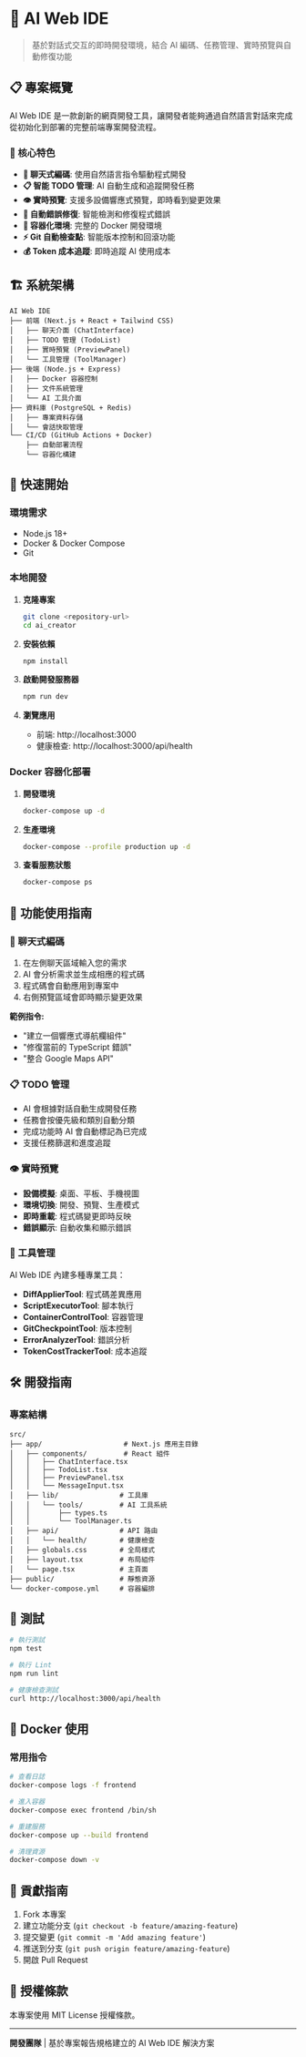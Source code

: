 # 🤖 AI Web IDE

> 基於對話式交互的即時開發環境，結合 AI 編碼、任務管理、實時預覽與自動修復功能

## 📋 專案概覽

AI Web IDE 是一款創新的網頁開發工具，讓開發者能夠通過自然語言對話來完成從初始化到部署的完整前端專案開發流程。

### 🎯 核心特色

- **💬 聊天式編碼**: 使用自然語言指令驅動程式開發
- **📋 智能 TODO 管理**: AI 自動生成和追蹤開發任務
- **👁️ 實時預覽**: 支援多設備響應式預覽，即時看到變更效果
- **🔧 自動錯誤修復**: 智能檢測和修復程式錯誤
- **🐳 容器化環境**: 完整的 Docker 開發環境
- **⚡ Git 自動檢查點**: 智能版本控制和回滾功能
- **💰 Token 成本追蹤**: 即時追蹤 AI 使用成本

## 🏗️ 系統架構

```
AI Web IDE
├── 前端 (Next.js + React + Tailwind CSS)
│   ├── 聊天介面 (ChatInterface)
│   ├── TODO 管理 (TodoList)
│   ├── 實時預覽 (PreviewPanel)
│   └── 工具管理 (ToolManager)
├── 後端 (Node.js + Express)
│   ├── Docker 容器控制
│   ├── 文件系統管理
│   └── AI 工具介面
├── 資料庫 (PostgreSQL + Redis)
│   ├── 專案資料存儲
│   └── 會話快取管理
└── CI/CD (GitHub Actions + Docker)
    ├── 自動部署流程
    └── 容器化構建
```

## 🚀 快速開始

### 環境需求

- Node.js 18+
- Docker & Docker Compose
- Git

### 本地開發

1. **克隆專案**

   ```bash
   git clone <repository-url>
   cd ai_creator
   ```

2. **安裝依賴**

   ```bash
   npm install
   ```

3. **啟動開發服務器**

   ```bash
   npm run dev
   ```

4. **瀏覽應用**
   - 前端: http://localhost:3000
   - 健康檢查: http://localhost:3000/api/health

### Docker 容器化部署

1. **開發環境**

   ```bash
   docker-compose up -d
   ```

2. **生產環境**

   ```bash
   docker-compose --profile production up -d
   ```

3. **查看服務狀態**
   ```bash
   docker-compose ps
   ```

## 📖 功能使用指南

### 💬 聊天式編碼

1. 在左側聊天區域輸入您的需求
2. AI 會分析需求並生成相應的程式碼
3. 程式碼會自動應用到專案中
4. 右側預覽區域會即時顯示變更效果

**範例指令:**

- "建立一個響應式導航欄組件"
- "修復當前的 TypeScript 錯誤"
- "整合 Google Maps API"

### 📋 TODO 管理

- AI 會根據對話自動生成開發任務
- 任務會按優先級和類別自動分類
- 完成功能時 AI 會自動標記為已完成
- 支援任務篩選和進度追蹤

### 👁️ 實時預覽

- **設備模擬**: 桌面、平板、手機視圖
- **環境切換**: 開發、預覽、生產模式
- **即時重載**: 程式碼變更即時反映
- **錯誤顯示**: 自動收集和顯示錯誤

### 🔧 工具管理

AI Web IDE 內建多種專業工具：

- **DiffApplierTool**: 程式碼差異應用
- **ScriptExecutorTool**: 腳本執行
- **ContainerControlTool**: 容器管理
- **GitCheckpointTool**: 版本控制
- **ErrorAnalyzerTool**: 錯誤分析
- **TokenCostTrackerTool**: 成本追蹤

## 🛠️ 開發指南

### 專案結構

```
src/
├── app/                    # Next.js 應用主目錄
│   ├── components/         # React 組件
│   │   ├── ChatInterface.tsx
│   │   ├── TodoList.tsx
│   │   ├── PreviewPanel.tsx
│   │   └── MessageInput.tsx
│   ├── lib/               # 工具庫
│   │   └── tools/         # AI 工具系統
│   │       ├── types.ts
│   │       └── ToolManager.ts
│   ├── api/               # API 路由
│   │   └── health/        # 健康檢查
│   ├── globals.css        # 全局樣式
│   ├── layout.tsx         # 布局組件
│   └── page.tsx           # 主頁面
├── public/                # 靜態資源
└── docker-compose.yml     # 容器編排
```

## 🧪 測試

```bash
# 執行測試
npm test

# 執行 Lint
npm run lint

# 健康檢查測試
curl http://localhost:3000/api/health
```

## 🐳 Docker 使用

### 常用指令

```bash
# 查看日誌
docker-compose logs -f frontend

# 進入容器
docker-compose exec frontend /bin/sh

# 重建服務
docker-compose up --build frontend

# 清理資源
docker-compose down -v
```

## 🤝 貢獻指南

1. Fork 本專案
2. 建立功能分支 (`git checkout -b feature/amazing-feature`)
3. 提交變更 (`git commit -m 'Add amazing feature'`)
4. 推送到分支 (`git push origin feature/amazing-feature`)
5. 開啟 Pull Request

## 📄 授權條款

本專案使用 MIT License 授權條款。

---

**開發團隊** | 基於專案報告規格建立的 AI Web IDE 解決方案
